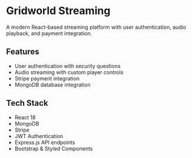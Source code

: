 # Gridworld Streaming

A modern React-based streaming platform with user authentication, audio playback, and payment integration.

## Features
- User authentication with security questions
- Audio streaming with custom player controls  
- Stripe payment integration
- MongoDB database integration

## Tech Stack
- React 18
- MongoDB
- Stripe
- JWT Authentication 
- Express.js API endpoints
- Bootstrap & Styled Components
